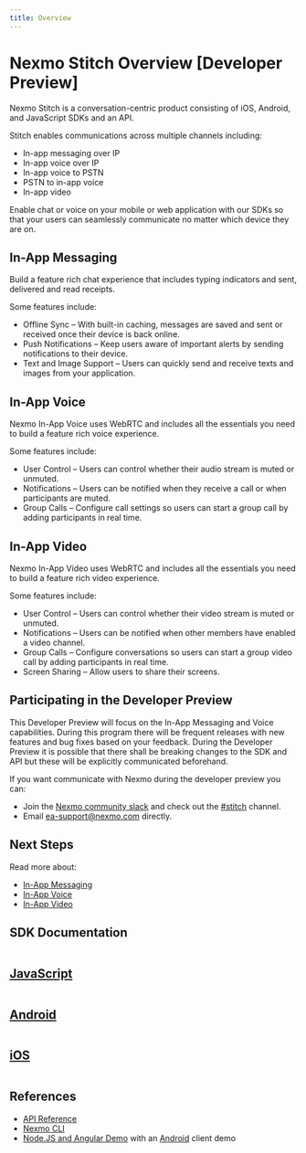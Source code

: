 ```yaml
---
title: Overview
---
```


# Nexmo Stitch Overview [Developer Preview]

Nexmo Stitch is a conversation-centric product consisting of iOS, Android, and JavaScript SDKs and an API. 

Stitch enables communications across multiple channels including:

* In-app messaging over IP
* In-app voice over IP
* In-app voice to PSTN
* PSTN to in-app voice
* In-app video

Enable chat or voice on your mobile or web application with our SDKs so that your users can seamlessly communicate no matter which device they are on.

## In-App Messaging

Build a feature rich chat experience that includes typing indicators and sent, delivered and read receipts.

Some features include:

* Offline Sync – With built-in caching, messages are saved and sent or received once their device is back online.
* Push Notifications – Keep users aware of important alerts by sending notifications to their device.
* Text and Image Support – Users can quickly send and receive texts and images from your application.

## In-App Voice

Nexmo In-App Voice uses WebRTC and includes all the essentials you need to build a feature rich voice experience.

Some features include:

* User Control – Users can control whether their audio stream is muted or unmuted.
* Notifications  – Users can be notified when they receive a call or when participants are muted.
* Group Calls – Configure call settings so users can start a group call by adding participants in real time.

## In-App Video

Nexmo In-App Video uses WebRTC and includes all the essentials you need to build a feature rich video experience.

Some features include:

* User Control – Users can control whether their video stream is muted or unmuted.
* Notifications  – Users can be notified when other members have enabled a video channel.
* Group Calls – Configure conversations so users can start a group video call by adding participants in real time.
* Screen Sharing – Allow users to share their screens.

## Participating in the Developer Preview

This Developer Preview will focus on the In-App Messaging and Voice capabilities. During this program there will be frequent releases with new features and bug fixes based on your feedback. During the Developer Preview it is possible that there shall be breaking changes to the SDK and API but these will be explicitly communicated beforehand.

If you want communicate with Nexmo during the developer preview you can:

* Join the [Nexmo community slack](https://developer.nexmo.com/community/slack/) and check out the [#stitch](https://nexmo-community.slack.com/messages/C9H152ATW) channel.
* Email [ea-support@nexmo.com](mailto:ea-support@nexmo.com) directly.

## Next Steps

Read more about:

* [In-App Messaging](/stitch/in-app-messaging/overview)
* [In-App Voice](/stitch/in-app-voice/overview)
* [In-App Video](/stitch/in-app-video/overview)

## SDK Documentation

<div class="row">
  <div class="columns small-12 medium-4">
    <a href="/sdk/stitch/javascript/" target="_blank" class="card spacious card--image card--javascript">
      <h2>JavaScript</h2>
    </a>
  </div>
  <div class="columns small-12 medium-4">
    <a href="/sdk/stitch/android/" class="card spacious card--image card--android">
      <h2>Android</h2>
    </a>
  </div>
  <div class="columns small-12 medium-4">
    <a href="/sdk/stitch/ios/" class="card spacious card--image card--ios">
      <h2>iOS</h2>
    </a>
  </div>
</div>

## References

* [API Reference](/api/stitch)
* [Nexmo CLI](https://github.com/nexmo/nexmo-cli/tree/beta)
* [Node.JS and Angular Demo](https://github.com/Nexmo/stitch-demo) with an [Android](https://github.com/Nexmo/stitch-demo-android) client demo

